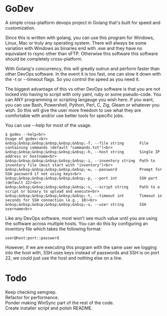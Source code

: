 # GoDev
A simple cross-platform devops project in Golang that's built for speed and customization. 

Since this is written with golang, you can use this program for Windows, Linux, Mac or truly any operating system. There will always be some variation with Windows as binaries end with .exe and they have no equivalant to rsync other than sFTP. Otherwise this software this software should be completely cross-platform. 

With Golang's concurrency, this will greatly outrun and perform faster than other DevOps software. In the event it is too fast, one can slow it down with the -t or --timeout flags. So you control the speed as you need it.

The biggest advantage of this vs other DevOps software is that you are not locked into having to script with only yaml, ruby or some pseudo-code. You can ANY programming or scripting langauge you wish here. If you want, you can use Bash, Powershell, Python, Perl, C, Zig, Gleam or whatever you wish. So this will give the user more freedom to use what they are comfortable with and/or use better tools for specific jobs. 

You can use --help for most of the usage. 
```
$ godev --help<br>
Usage of godev:<br>
&nbsp;&nbsp;&nbsp;&nbsp;&nbsp;&nbsp;-f, --file string       File containing commands (default "commands.txt")<br>
&nbsp;&nbsp;&nbsp;&nbsp;&nbsp;&nbsp;-h, --host string       Single IP address or hostname<br>
&nbsp;&nbsp;&nbsp;&nbsp;&nbsp;&nbsp;-i, --inventory string  Path to inventory file (must start with "inventory")<br>
&nbsp;&nbsp;&nbsp;&nbsp;&nbsp;&nbsp;-w, --password          Prompt for SSH password if not using keys<br>
&nbsp;&nbsp;&nbsp;&nbsp;&nbsp;&nbsp;-p, --port int          SSH port (default 22)<br>
&nbsp;&nbsp;&nbsp;&nbsp;&nbsp;&nbsp;-s, --script string     Path to a script or binary to upload and execute<br>
&nbsp;&nbsp;&nbsp;&nbsp;&nbsp;&nbsp;-t, --timeout int       Timeout in seconds for SSH connection (e.g., 10)<br>
&nbsp;&nbsp;&nbsp;&nbsp;&nbsp;&nbsp;-u, --user string       SSH username<br>
```
Like any DevOps software, most won't see much value until you are using the software across multiple hosts. You can do this by configuring an inventory file which takes the following format:
```
user@host:port::password
```

However, if we are executing this program with the same user we logging into the host with, SSH uses keys instead of passwords and SSH is on port 22, we could just use the host and nothing else on a line.  

# Todo
Keep checking semgrep.<br>
Refactor for performance.<br>
Ponder making WinSync part of the rest of the code.<br>
Create installer script and polish README.<br>
